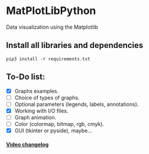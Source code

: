 # MatPlotLibPython
Data visualization using the Matplotlib

## Install all libraries and dependencies
```
pip3 install -r requirements.txt
```


## To-Do list:
- [X] Graphs examples.
- [ ] Choice of types of graphs.
- [ ] Optional parameters (legends, labels, annotations).
- [X] Working with I/O files.
- [ ] Graph animation.
- [ ] Color (colormap, bitmap, rgb, cmyk).
- [X] GUI (tkinter or pyside), maybe...

#### [Video changelog](https://youtube.com/playlist?list=PLA3FKi-vnDntW9FYGiK1foO5QWayBcBeK)

